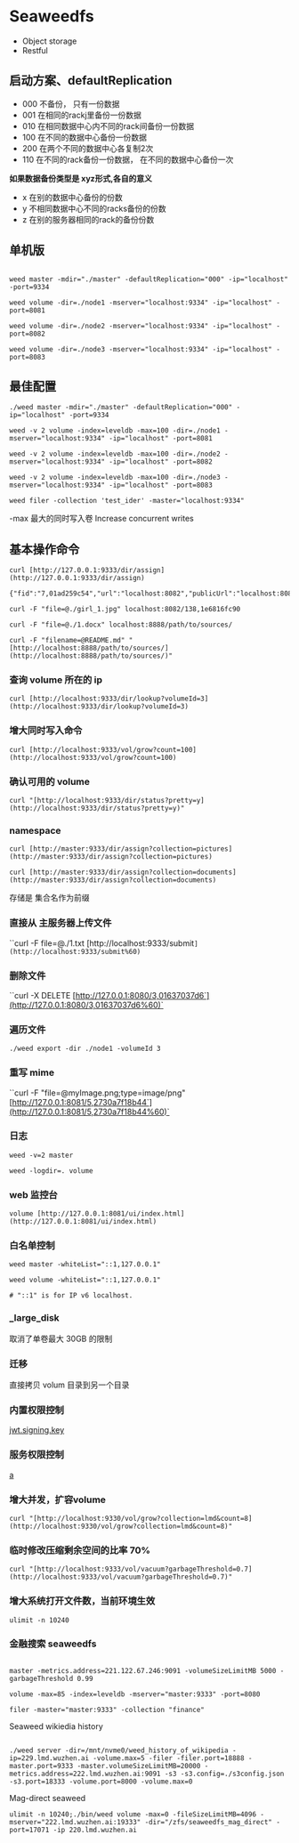 # Seaweedfs

-   Object storage
-   Restful
   

## 启动方案、defaultReplication

+ 000 不备份， 只有一份数据
+ 001 在相同的rackj里备份一份数据
+ 010 在相同数据中心内不同的rack间备份一份数据
+ 100 在不同的数据中心备份一份数据
+ 200 在两个不同的数据中心各复制2次
+ 110 在不同的rack备份一份数据， 在不同的数据中心备份一次

 **如果数据备份类型是 xyz形式,各自的意义**

+ x 在别的数据中心备份的份数
+ y 不相同数据中心不同的racks备份的份数
+ z 在别的服务器相同的rack的备份份数

## 单机版

```

weed master -mdir="./master" -defaultReplication="000" -ip="localhost" -port=9334

weed volume -dir=./node1 -mserver="localhost:9334" -ip="localhost" -port=8081

weed volume -dir=./node2 -mserver="localhost:9334" -ip="localhost" -port=8082

weed volume -dir=./node3 -mserver="localhost:9334" -ip="localhost" -port=8083

```

## 最佳配置

```
./weed master -mdir="./master" -defaultReplication="000" -ip="localhost" -port=9334

weed -v 2 volume -index=leveldb -max=100 -dir=./node1 -mserver="localhost:9334" -ip="localhost" -port=8081

weed -v 2 volume -index=leveldb -max=100 -dir=./node2 -mserver="localhost:9334" -ip="localhost" -port=8082

weed -v 2 volume -index=leveldb -max=100 -dir=./node3 -mserver="localhost:9334" -ip="localhost" -port=8083

weed filer -collection 'test_ider' -master="localhost:9334"

```

-max 最大的同时写入卷 Increase concurrent writes

## 基本操作命令

```
curl [http://127.0.0.1:9333/dir/assign](http://127.0.0.1:9333/dir/assign)

{"fid":"7,01ad259c54","url":"localhost:8082","publicUrl":"localhost:8082","count":1}

curl -F "file=@./girl_1.jpg" localhost:8082/138,1e6816fc90

curl -F "file=@./1.docx" localhost:8888/path/to/sources/

curl -F "filename=@README.md" "[http://localhost:8888/path/to/sources/](http://localhost:8888/path/to/sources/)"
```

### 查询 volume 所在的 ip

`curl [http://localhost:9333/dir/lookup?volumeId=3](http://localhost:9333/dir/lookup?volumeId=3)`

### 增大同时写入命令

`curl [http://localhost:9333/vol/grow?count=100](http://localhost:9333/vol/grow?count=100)`

### 确认可用的 volume

`curl "[http://localhost:9333/dir/status?pretty=y](http://localhost:9333/dir/status?pretty=y)"`

### namespace

`curl [http://master:9333/dir/assign?collection=pictures](http://master:9333/dir/assign?collection=pictures)`

`curl [http://master:9333/dir/assign?collection=documents](http://master:9333/dir/assign?collection=documents)`

存储是 集合名作为前缀

### 直接从 主服务器上传文件

``curl -F file=@./1.txt [http://localhost:9333/submit`](http://localhost:9333/submit%60)`

### 删除文件

``curl -X DELETE [http://127.0.0.1:8080/3,01637037d6`](http://127.0.0.1:8080/3,01637037d6%60)`

### 遍历文件

`./weed export -dir ./node1 -volumeId 3 `

### 重写 mime

``curl -F "file=@myImage.png;type=image/png" [http://127.0.0.1:8081/5,2730a7f18b44`](http://127.0.0.1:8081/5,2730a7f18b44%60)`

### 日志

`weed -v=2 master`

`weed -logdir=. volume`

### web 监控台

`volume [http://127.0.0.1:8081/ui/index.html](http://127.0.0.1:8081/ui/index.html)`

###  白名单控制

`weed master -whiteList="::1,127.0.0.1"`

`weed volume -whiteList="::1,127.0.0.1"`

`# "::1" is for IP v6 localhost.`

###  _large_disk

取消了单卷最大 30GB 的限制

###  迁移

直接拷贝 volum 目录到另一个目录

###  内置权限控制

[jwt.signing.key](https://github.com/chrislusf/seaweedfs/wiki/Security-Overview)

### 服务权限控制

[a](https://github.com/chrislusf/seaweedfs/wiki/Security-Configuration)

### 增大并发，扩容volume

`curl "[http://localhost:9330/vol/grow?collection=lmd&count=8](http://localhost:9330/vol/grow?collection=lmd&count=8)"`

### 临时修改压缩剩余空间的比率 70%

`curl "[http://localhost:9333/vol/vacuum?garbageThreshold=0.7](http://localhost:9333/vol/vacuum?garbageThreshold=0.7)"`

### 增大系统打开文件数，当前环境生效

`ulimit -n 10240`

### 金融搜索 seaweedfs

```

master -metrics.address=221.122.67.246:9091 -volumeSizeLimitMB 5000 -garbageThreshold 0.99

volume -max=85 -index=leveldb -mserver="master:9333" -port=8080

filer -master="master:9333" -collection "finance"

```

Seaweed wikiedia history

```

./weed server -dir=/mnt/nvme0/weed_history_of_wikipedia -ip=229.lmd.wuzhen.ai -volume.max=5 -filer -filer.port=18888 -master.port=9333 -master.volumeSizeLimitMB=20000 -metrics.address=222.lmd.wuzhen.ai:9091 -s3 -s3.config=./s3config.json -s3.port=18333 -volume.port=8000 -volume.max=0

```

Mag-direct seaweed

```
ulimit -n 10240;./bin/weed volume -max=0 -fileSizeLimitMB=4096 -mserver="222.lmd.wuzhen.ai:19333" -dir="/zfs/seaweedfs_mag_direct" -port=17071 -ip 220.lmd.wuzhen.ai

```